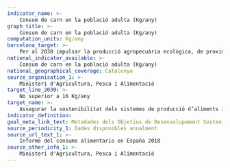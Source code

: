 ```yaml
---
indicator_name: >-
    Consum de carn en la població adulta (Kg/any)
graph_title: >-
    Consum de carn en la població adulta (Kg/any)
computation_units: Kg/any
barcelona_target: >-
    Per al 2030 impulsar la producció agropecuària ecològica, de proximitat i resilient, a través de la xarxa comercial minorista i majorista, i promoure l’adopció de la Dieta de salut planetària
national_indicator_available: >-
    Consum de carn en la població adulta (Kg/any)
national_geographical_coverage: Catalunya
source_organisation_1: >-
    Ministeri d'Agricultura, Pesca i Alimentació
target_line_2030: >-
    No superior a 16 Kg/any
target_name: >-
    Assegurar la sostenibilitat dels sistemes de producció d’aliments i aplicar pràctiques agrícoles resilients que augmentin la productivitat i la producció, contribueixin al manteniment dels ecosistemes, enforteixin la capacitat d’adaptació al canvi climàtic, fenòmens meteorològics extrems, sequeres, inundacions i altres desastres, i millorin progressivament la qualitat del sòl i la terra
indicator_definition:
goal_meta_link_text: Metadades dels Objetius de Desenvolupament Sostenible de les Nacions Unides (pdf 894kB)
source_periodicity_1: Dades disponibles anualment
source_url_text_1: >-
    Informe del consumo alimentario en España 2018 
source_other_info_1: >-
    Ministeri d'Agricultura, Pesca i Alimentació
---
```


